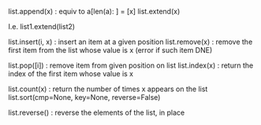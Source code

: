 list.append(x) : equiv to a[len(a): ] = [x] 
list.extend(x)

   I.e. list1.extend(list2)

list.insert(i, x) : insert an item at a given position 
list.remove(x) : remove the first item from the list whose value is x (error if such item DNE)

list.pop([i]) : remove item from given position on list
list.index(x) : return the index of the first item whose value is x 

list.count(x) : return the number of times x appears on the list
list.sort(cmp=None, key=None, reverse=False)

list.reverse() : reverse the elements of the list, in place


